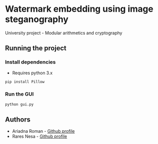 # Watermark embedding using image steganography

University project - Modular arithmetics and cryptography

## Running the project

### Install dependencies
- Requires python 3.x

```bash
pip install Pillow
```

### Run the GUI

```bash
python gui.py
```

## Authors

- Ariadna Roman - [Github profile](https://github.com/ariadnaroman)
- Rares Nesa - [Github profile](https://github.com/nesarares)

